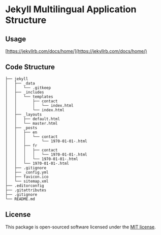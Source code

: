 # Jekyll Multilingual Application Structure

## Usage

[https://jekyllrb.com/docs/home/](https://jekyllrb.com/docs/home/)

## Code Structure

    ├── jekyll
    │   ├── _data
    │   │   └── .gitkeep
    │   ├── _includes
    │   │   └── templates
    │   │       ├── contact
    │   │       │   └── index.html
    │   │       └── index.html
    │   ├── _layouts
    │   │   ├── default.html
    │   │   └── master.html
    │   ├── _posts
    │   │   ├── en
    │   │   │   └── contact
    │   │   │       └── 1970-01-01-.html
    │   │   ├── fr
    │   │   │   ├── contact
    │   │   │   │   └── 1970-01-01-.html
    │   │   │   └── 1970-01-01-.html
    │   │   └── 1970-01-01-.html
    │   ├── .gitignore
    │   ├── _config.yml
    │   ├── favicon.ico
    │   └── sitemap.xml
    ├── .editorconfig
    ├── .gitattributes
    ├── .gitignore
    └── README.md

## License

This package is open-sourced software licensed under the [MIT license](http://opensource.org/licenses/MIT).
